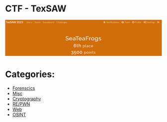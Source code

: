 # CTF - TexSAW
![Место команды](./sources/place.png)
# Categories:
- [Forenscics](./Forensics/README.md)
- [Misc]()
- [Cryptography]()
- [RE/PWN](./RE_PWN/README.md)
- [Web]()
- [OSINT]()
